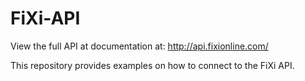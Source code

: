 FiXi-API
========


View the full API at documentation at: http://api.fixionline.com/

This repository provides examples on how to connect to the FiXi API.
